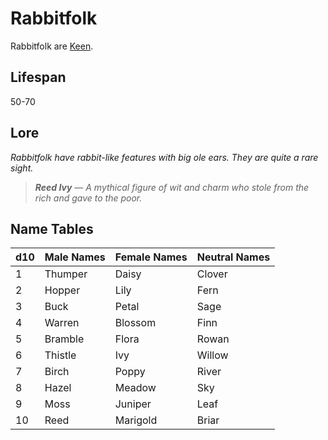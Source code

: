 # Rabbitfolk

Rabbitfolk are [Keen](../Mechanical/Keen.md).

## Lifespan

50-70

## Lore

*Rabbitfolk have rabbit-like features with big ole ears. They are quite a rare sight.*

> ***Reed Ivy*** — *A mythical figure of wit and charm who stole from the rich and gave to the poor.*

## Name Tables

| d10 | Male Names | Female Names | Neutral Names |
| --- | ---------- | ------------ | ------------- |
| 1   | Thumper    | Daisy        | Clover        |
| 2   | Hopper     | Lily         | Fern          |
| 3   | Buck       | Petal        | Sage          |
| 4   | Warren     | Blossom      | Finn          |
| 5   | Bramble    | Flora        | Rowan         |
| 6   | Thistle    | Ivy          | Willow        |
| 7   | Birch      | Poppy        | River         |
| 8   | Hazel      | Meadow       | Sky           |
| 9   | Moss       | Juniper      | Leaf          |
| 10  | Reed       | Marigold     | Briar         |
